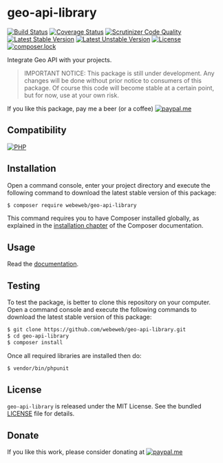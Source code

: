 geo-api-library
===============

[![Build Status](https://img.shields.io/travis/com/webeweb/geo-api-library/master.svg?style=flat-square)](https://travis-ci.com/webeweb/geo-api-library)
[![Coverage Status](https://img.shields.io/coveralls/webeweb/geo-api-library/master.svg?style=flat-square)](https://coveralls.io/github/webeweb/geo-api-library?branch=master)
[![Scrutinizer Code Quality](https://img.shields.io/scrutinizer/quality/g/webeweb/geo-api-library/master.svg?style=flat-square)](https://scrutinizer-ci.com/g/webeweb/geo-api-library/?branch=master)
[![Latest Stable Version](https://img.shields.io/packagist/v/webeweb/geo-api-library.svg?style=flat-square)](https://packagist.org/packages/webeweb/geo-api-library)
[![Latest Unstable Version](https://img.shields.io/packagist/vpre/webeweb/geo-api-library.svg?style=flat-square)](https://packagist.org/packages/webeweb/geo-api-library)
[![License](https://img.shields.io/packagist/l/webeweb/geo-api-library.svg?style=flat-square)](https://packagist.org/packages/webeweb/geo-api-library)
[![composer.lock](https://img.shields.io/badge/.lock-uncommited-important.svg?style=flat-square)](https://packagist.org/packages/webeweb/geo-api-library)

Integrate Geo API with your projects.

> IMPORTANT NOTICE: This package is still under development. Any changes will be
> done without prior notice to consumers of this package. Of course this code
> will become stable at a certain point, but for now, use at your own risk.

If you like this package, pay me a beer (or a coffee)
[![paypal.me](https://img.shields.io/badge/paypal.me-webeweb-0070ba.svg?style=flat-square&logo=paypal)](https://www.paypal.me/webeweb)

## Compatibility

[![PHP](https://img.shields.io/packagist/php-v/webeweb/geo-api-library.svg?style=flat-square)](http://php.net)

## Installation

Open a command console, enter your project directory and execute the following
command to download the latest stable version of this package:

```bash
$ composer require webeweb/geo-api-library
```

This command requires you to have Composer installed globally, as explained in
the [installation chapter](https://getcomposer.org/doc/00-intro.md) of the
Composer documentation.

## Usage

Read the [documentation](doc/index.md).

## Testing

To test the package, is better to clone this repository on your computer.
Open a command console and execute the following commands to download the latest
stable version of this package:

```bash
$ git clone https://github.com/webeweb/geo-api-library.git
$ cd geo-api-library
$ composer install
```

Once all required libraries are installed then do:

```bash
$ vendor/bin/phpunit
```

## License

`geo-api-library` is released under the MIT License. See the bundled [LICENSE](LICENSE)
file for details.

## Donate

If you like this work, please consider donating at
[![paypal.me](https://img.shields.io/badge/paypal.me-webeweb-0070ba.svg?style=flat-square&logo=paypal)](https://www.paypal.me/webeweb)
